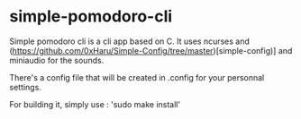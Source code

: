 # simple-pomodoro-cli

Simple pomodoro cli is a cli app based on C.
It uses ncurses and (https://github.com/0xHaru/Simple-Config/tree/master)[simple-config)] and miniaudio for the sounds.

There's a config file that will be created in .config for your personnal settings.

For building it, simply use : 'sudo make install'
